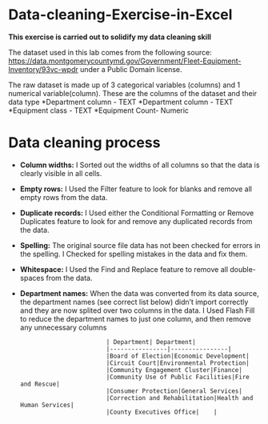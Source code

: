 #                               Data-cleaning-Exercise-in-Excel
**This exercise is carried out to solidify my data cleaning skill**

The dataset used in this lab comes from the following source: https://data.montgomerycountymd.gov/Government/Fleet-Equipment-Inventory/93vc-wpdr under a Public Domain license.

The raw dataset is made up of 3 categorical variables (columns) and 1 numerical variable(column).
These are the columns of the dataset and their data type
*Department column - TEXT
*Department column - TEXT
*Equipment class - TEXT
*Equipment Count- Numeric

#                                   Data cleaning process
* **Column widths:** I Sorted out the widths of all columns so that the data is clearly visible in all cells.

* **Empty rows:** I Used the Filter feature to look for blanks and remove all empty rows from the data.

* **Duplicate records:** I Used either the Conditional Formatting or Remove Duplicates feature to look for and remove any duplicated records from the data.

* **Spelling:** The original source file data has not been checked for errors in the spelling. I Checked for spelling mistakes in the data and fix them.

* **Whitespace:** I Used the Find and Replace feature to remove all double-spaces from the data.

* **Department names:** When the data was converted from its data source, the department names (see correct list below) didn’t import correctly and they are now splited over two columns in the data. I Used Flash Fill to reduce the department names to just one column, and then remove any unnecessary columns

  
                              | Department| Department|
                              |----------------|----------------|
                              |Board of Election|Economic Development|
                              |Circuit Court|Environmental Protection|
                              |Community Engagement Cluster|Finance|
                              |Community Use of Public Facilities|Fire and Rescue|
                              |Consumer Protection|General Services|
                              |Correction and Rehabilitation|Health and Human Services|
                              |County Executives Office|    |


